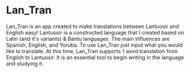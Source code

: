 # Lan_Tran
Lan_Tran is an app created to make translations between Lantuosir and English easy! 
Lantuosir is a constructed language that I created based on Latin (and it's variants)
& Bantu languages. The main influences are Spanish, English, and Yoruba. To use Lan_Tran
just input what you would like to translate. At this time, Lan_Tran supports 1 word translation
from English to Lantuosir. It is an essential tool to begin writing in the language and studying it.

